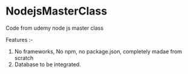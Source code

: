 # NodejsMasterClass
Code from udemy node js master class

Features :-
1) No frameworks, No npm, no package.json, completely madae from scratch
2) Database to be integrated.
